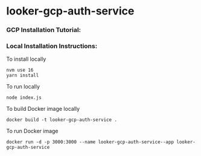 # looker-gcp-auth-service

### GCP Installation Tutorial:



### Local Installation Instructions:

To install locally
```
nvm use 16
yarn install
```

To run locally
```
node index.js
```

To build Docker image locally
```
docker build -t looker-gcp-auth-service .
```

To run Docker image
```
docker run -d -p 3000:3000 --name looker-gcp-auth-service--app looker-gcp-auth-service
```